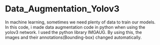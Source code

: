 # Data_Augmentation_Yolov3
In machine learning, sometimes we need plenty of data to train our models. In this code, i made data augmentation code in python when using the yolov3 network.
I used the python library IMGAUG. By using this, the images and their annotations(Bounding-box) changed automatically.
